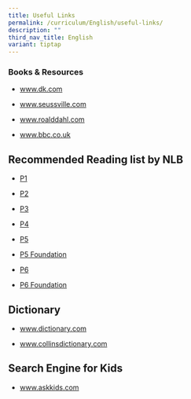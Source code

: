 ```yaml
---
title: Useful Links
permalink: /curriculum/English/useful-links/
description: ""
third_nav_title: English
variant: tiptap
---
```

<h3>Books &amp; Resources</h3>
<ul data-tight="true" class="tight">
<li>
<p><a href="http://www.dk.com/" rel="noopener noreferrer nofollow" target="_blank">www.dk.com</a>
</p>
</li>
<li>
<p><a href="http://www.seussville.com/" rel="noopener noreferrer nofollow" target="_blank">www.seussville.com</a>
</p>
</li>
<li>
<p><a href="http://www.roalddahl.com/" rel="noopener noreferrer nofollow" target="_blank">www.roalddahl.com</a>
</p>
</li>
<li>
<p><a href="http://www.bbc.co.uk/" rel="noopener noreferrer nofollow" target="_blank">www.bbc.co.uk</a>
</p>
</li>
</ul>
<h2>Recommended Reading list by NLB</h2>
<ul data-tight="true" class="tight">
<li>
<p><a href="/files/P1.pdf" rel="noopener noreferrer nofollow" target="_blank">P1</a>
</p>
</li>
<li>
<p><a href="/files/P2.pdf" rel="noopener noreferrer nofollow" target="_blank">P2</a>
</p>
</li>
<li>
<p><a href="/files/P3.pdf" rel="noopener noreferrer nofollow" target="_blank">P3</a>
</p>
</li>
<li>
<p><a href="/files/P4.pdf" rel="noopener noreferrer nofollow" target="_blank">P4</a>
</p>
</li>
<li>
<p><a href="/files/P5.pdf" rel="noopener noreferrer nofollow" target="_blank">P5</a>
</p>
</li>
<li>
<p><a href="/files/P5%20Foundation.pdf" rel="noopener noreferrer nofollow" target="_blank">P5 Foundation</a>
</p>
</li>
<li>
<p><a href="/files/P6.pdf" rel="noopener noreferrer nofollow" target="_blank">P6</a>
</p>
</li>
<li>
<p><a href="/files/P6.pdf" rel="noopener noreferrer nofollow" target="_blank">P6 Foundation</a>
</p>
</li>
</ul>
<h2>Dictionary</h2>
<ul data-tight="true" class="tight">
<li>
<p><a href="http://www.dictionary.com/" rel="noopener noreferrer nofollow" target="_blank">www.dictionary.com</a>
</p>
</li>
<li>
<p><a href="http://www.collinsdictionary.com/" rel="noopener noreferrer nofollow" target="_blank">www.collinsdictionary.com</a>
</p>
</li>
</ul>
<h2>Search Engine for Kids</h2>
<ul data-tight="true" class="tight">
<li>
<p><a href="http://www.askkids.com/" rel="noopener noreferrer nofollow" target="_blank">www.askkids.com</a>
</p>
</li>
</ul>
<p></p>